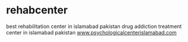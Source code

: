 # rehabcenter
best rehabilitation center in islamabad pakistan drug addiction treatment center in islamabad pakistan www.psychologicalcenterislamabad.com
